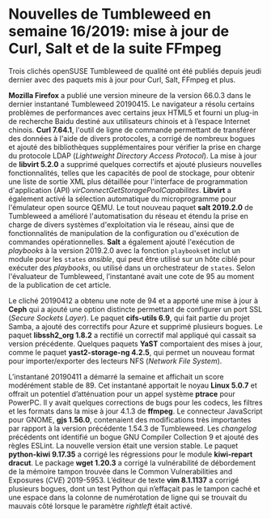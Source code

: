 Nouvelles de Tumbleweed en semaine 16/2019: mise à jour de Curl, Salt et de la suite FFmpeg
===========================================================================================

Trois clichés openSUSE Tumbleweed de qualité ont été publiés depuis jeudi dernier avec des paquets mis à jour pour Curl, Salt, FFmpeg et plus.

**Mozilla Firefox** a publié une version mineure de la version 66.0.3 dans le dernier instantané Tumbleweed 20190415. Le navigateur a résolu certains problèmes de performances avec certains jeux HTML5 et fourni un plug-in de recherche Baidu destiné aux utilisateurs chinois et à l’espace Internet chinois.
**Curl 7.64.1**, l'outil de ligne de commande permettant de transférer des données à l'aide de divers protocoles, a corrigé de nombreux bogues et ajouté des bibliothèques supplémentaires pour vérifier la prise en charge du protocole LDAP (*Lightweight Directory Access Protocol*).
La mise à jour de **libvirt 5.2.0** a supprimé quelques correctifs et ajouté plusieurs nouvelles fonctionnalités, telles que les capacités de pool de stockage, pour obtenir une liste de sortie XML plus détaillée pour l'interface de programmation d'application (API) *virConnectGetStoragePoolCapabilites*. **Libvirt** a également activé la sélection automatique du microprogramme pour l'émulateur open source QEMU.
Le tout nouveau paquet **salt 2019.2.0** de Tumbleweed a amélioré l'automatisation du réseau et étendu la prise en charge de divers systèmes d'exploitation via le réseau, ainsi que de fonctionnalités de manipulation de la configuration ou d'exécution de commandes opérationnelles. **Salt** a également ajouté l'exécution de *playbooks* à la version 2019.2.0 avec la fonction `playbooks`et inclut un module pour les `states` *ansible*, qui peut être utilisé sur un hôte ciblé pour exécuter des *playbooks*, ou utilisé dans un orchestrateur de `states`.
Selon l'évaluateur de Tumbleweed, l’instantané avait une cote de 95 au moment de la publication de cet article.

Le cliché 20190412 a obtenu une note de 94 et a apporté une mise à jour à **Ceph** qui a ajouté une option distincte permettant de configurer un port SSL (*Secure Sockets Layer*).
Le paquet **cifs-utils 6.9**, qui fait partie du projet Samba, a ajouté des correctifs pour Azure et supprimé plusieurs bogues.
Le paquet **libssh2_org 1.8.2** a rectifié un correctif mal appliqué qui cassait sa version précédente.
Quelques paquets **YaST** comportaient des mises à jour, comme le paquet **yast2-storage-ng 4.2.5**, qui permet un nouveau format pour importer/exporter des lecteurs NFS (*Network File System*).

L’instantané 20190411 a démarré la semaine et affichait un score modérément stable de 89. Cet instantané apportait le noyau **Linux 5.0.7** et offrait un potentiel d’atténuation pour un appel système **ptrace** pour PowerPC.
Il y avait quelques corrections de bugs pour les codecs, les filtres et les formats dans la mise à jour 4.1.3 de **ffmpeg**.
Le connecteur JavaScript pour GNOME, **gjs 1.56.0**, contenaient des modifications très importantes par rapport à la version précédente 1.54.3 de Tumbleweed. Les *changelog* précédents ont identifié un bogue GNU Compiler Collection 9 et ajouté des règles ESLint. La nouvelle version était une version stable.
Le paquet **python-kiwi 9.17.35** a corrigé les régressions pour le module **kiwi-repart dracut**.
Le package **wget 1.20.3** a corrigé la vulnérabilité de débordement de la mémoire tampon trouvée dans le Common Vulnerabilities and Exposures (*CVE*) 2019-5953.
L’éditeur de texte **vim 8.1.1137** a corrigé plusieurs bogues, dont un test Python qui n’effaçait pas le tampon caché et une espace dans la colonne de numérotation de ligne qui se trouvait du mauvais côté lorsque le paramètre *rightleft* était activé.
